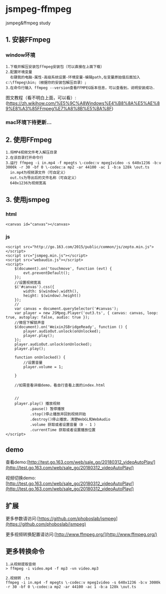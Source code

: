 # jsmpeg-ffmpeg
jsmpeg&amp;ffmpeg study

## 1. 安装FFmpeg
### window环境
```
1.下载并解压安装包ffmpeg安装包（可以直接在上面下载）
2.配置环境变量
  右键我的电脑-属性-高级系统设置-环境变量-编辑path,在变量原始值后面加入c:\ffmpeg\bin;（根据你的安装包解压目录）;
3.在命令行输入 ffmpeg --version查看FFMPEG版本信息，可以查看到，说明安装成功.
```
图文教程（看不明白上面，可以看）:(https://zh.wikihow.com/%E5%9C%A8Windows%E4%B8%8A%E5%AE%89%E8%A3%85FFmpeg%E7%A8%8B%E5%BA%8F)

### mac环境下待更新...


## 2. 使用FFmpeg
```
1.将MP4视频文件考入解压目录
2.在该目录打开命令行
3.运行 ffmpeg -i in.mp4 -f mpegts \-codec:v mpeg1video -s 640x1236 -b:v 3000k -r 30 -bf 0 \-codec:a mp2 -ar 44100 -ac 1 -b:a 128k \out.ts
  in.mp4为视频源文件（可自定义）
  out.ts为导出后的文件名称（可自定义）
  640x1236为视频宽高
```


## 3. 使用jsmpeg
### html
```
<canvas id="canvas"></canvas>
```
### js
```
<script src="http://go.163.com/2015/public/common/js/zepto.min.js"></script>
<script src="jsmpeg.min.js"></script>
<script src="webaudio.js"></script>
<script>
    $(document).on('touchmove', function (evt) {
        evt.preventDefault();
    });
    //设置视频宽高
    $('#canvas').css({
        width: $(window).width(),
        height: $(window).height()
    });
    //
    var canvas = document.querySelector('#canvas');
    var player = new JSMpeg.Player('out3.ts', { canvas: canvas, loop: true, autoplay: false, audio: true });
    //微信下解锁声音
    $(document).on('WeixinJSBridgeReady', function () {
        player.audioOut.unlock(onUnlocked);
        player.play();
    });
    player.audioOut.unlock(onUnlocked);
    player.play();

    function onUnlocked() {
        //设置音量
        player.volume = 1;

    }
    
    //如需查看详细demo，看自行查看上面的index.html
    
    
    //
    player.play() 播放视频
           .pause() 暂停播放
           .stop()停止播放并回到视频开始
           .destroy()停止播放，清楚WebGL和WebAudio
           .volume 获取或者设置音量（0 - 1 ）
           .currentTime 获取或者设置播放位置
</script>
```

## demo
查看demo:[http://test.go.163.com/web/sale_go/20180312_videoAutoPlay/](http://test.go.163.com/web/sale_go/20180312_videoAutoPlay/)

视频切换demo:[http://test.go.163.com/web/sale_go/20180312_videoAutoPlay/](http://test.go.163.com/web/sale_go/20180312_videoAutoPlay/)

## 扩展
更多参数请访问:[https://github.com/phoboslab/jsmpeg](https://github.com/phoboslab/jsmpeg)

更多视频转换配置请访问:[http://www.ffmpeg.org/](http://www.ffmpeg.org/)




## 更多转换命令
```
1.从视频提取音频
> ffmpeg -i video.mp4 -f mp3 -vn video.mp3

2.视频转 .ts
ffmpeg -i in.mp4 -f mpegts \-codec:v mpeg1video -s 640x1236 -b:v 3000k -r 30 -bf 0 \-codec:a mp2 -ar 44100 -ac 1 -b:a 128k \out.ts
```
